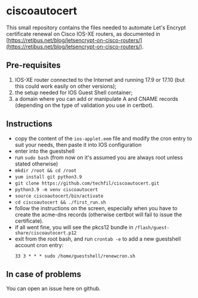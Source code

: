 # ciscoautocert

This small repository contains the files needed to automate Let's Encrypt certificate renewal on Cisco IOS-XE routers,
as documented in [https://retibus.net/blog/letsencrypt-on-cisco-routers/](https://retibus.net/blog/letsencrypt-on-cisco-routers/).

## Pre-requisites

1. IOS-XE router connected to the Internet and running 17.9 or 17.10 (but this could work easily on other versions);
2. the setup needed for IOS Guest Shell container;
3. a domain where you can add or manipulate A and CNAME records (depending on the type of validation you use in certbot).

## Instructions

* copy the content of the `ios-applet.eem` file and modify the cron entry to suit your needs, then paste it into IOS configuration
* enter into the guestshell
* run `sudo bash` (from now on it's assumed you are always root unless stated otherwise)
* `mkdir /root && cd /root`
* `yum install git python3.9`
* `git clone https://github.com/techfil/ciscoautocert.git`
* `python3.9 -m venv ciscoautocert`
* `source ciscoautocert/bin/activate`
* `cd ciscoautocert && ./first_run.sh`
* follow the instructions on the screen, especially when you have to create the acme-dns records (otherwise certbot will fail to issue the certificate).
* if all went fine, you will see the pkcs12 bundle in `/flash/guest-share/ciscoautocert.p12`
* exit from the root bash, and run `crontab -e` to add a new guestshell account cron entry:
    ```
    33 3 * * * sudo /home/guestshell/renewcron.sh
    ```

## In case of problems

You can open an issue here on github.
